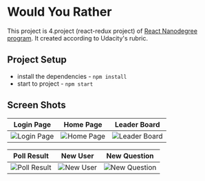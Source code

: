 # Would You Rather

This project is 4.project (react-redux project) of [React Nanodegree program](https://www.udacity.com/course/react-nanodegree--nd019). It created according to Udacity's rubric.

## Project Setup

- install the dependencies - `npm install`
- start to project - `npm start`

## Screen Shots

| Login Page                                                                                        | Home Page                                                                                       | Leader Board                                                                                          |
| ------------------------------------------------------------------------------------------------- | ----------------------------------------------------------------------------------------------- | ----------------------------------------------------------------------------------------------------- |
| ![Login Page](https://github.com/ahmetsametoglu/u-project-4/blob/master/doc-image/Login_Page.jpg) | ![Home Page](https://github.com/ahmetsametoglu/u-project-4/blob/master/doc-image/Home_Page.jpg) | ![Leader Board](https://github.com/ahmetsametoglu/u-project-4/blob/master/doc-image/Leader_Board.jpg) |

| Poll Result                                                                                         | New User                                                                             | New Question                                                                                          |
| --------------------------------------------------------------------------------------------------- | ------------------------------------------------------------------------------------ | ----------------------------------------------------------------------------------------------------- |
| ![Poll Result](https://github.com/ahmetsametoglu/u-project-4/blob/master/doc-image/Poll_Result.jpg) | ![New User](https://github.com/ahmetsametoglu/u-project-4/blob/master/New_User/.jpg) | ![New Question](https://github.com/ahmetsametoglu/u-project-4/blob/master/doc-image/New_Question.jpg) |
